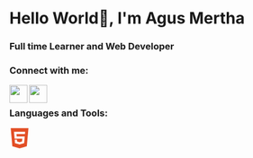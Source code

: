 <h1>Hello World👋, I'm Agus Mertha</h1>
<h3>Full time Learner and Web Developer</h3>

<h3 align="left">Connect with me:</h3>
<a href="https://www.instagram.com/agusmertha_">
  <img height="32" width="32" align="left" src="https://cdn.jsdelivr.net/npm/simple-icons@v7/icons/instagram.svg"/>
</a>
<a href="facebook.com/agus.mertha/">
  <img height="32" width="32" align="left" src="https://cdn.jsdelivr.net/npm/simple-icons@v7/icons/facebook.svg"/>
</a>

<br/>

<h3 align="left">Languages and Tools:</h3>
<p>
  <svg role="img" viewBox="0 0 24 24" width="36" height="36" fill="#E34F26" xmlns="http://www.w3.org/2000/svg"><title>HTML5</title><path d="M1.5 0h21l-1.91 21.563L11.977 24l-8.564-2.438L1.5 0zm7.031 9.75l-.232-2.718 10.059.003.23-2.622L5.412 4.41l.698 8.01h9.126l-.326 3.426-2.91.804-2.955-.81-.188-2.11H6.248l.33 4.171L12 19.351l5.379-1.443.744-8.157H8.531z"/></svg>
</p>
